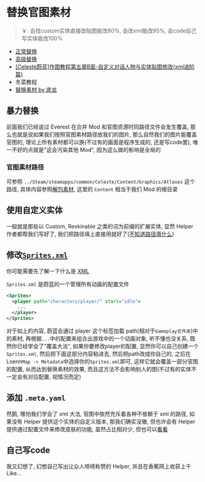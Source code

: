 # 替换官图素材

> ￥: 会找custom实体直接改贴图能改80%, 会改xml能改95%, 会code自己写实体能改100%

* [正常替换](https://github.com/EverestAPI/Resources/wiki/Replacing-A-Texture)
* [高级替换](https://github.com/EverestAPI/Resources/wiki/Reskinning-Entities)
* [[Celeste蔚蓝]作图教程第五章B面-自定义对话人物与实体贴图修改(xml进阶篇)](https://www.bilibili.com/video/BV1cP4y1m7B2)
* 冬菜教程
* [替换素材 by 底龙](https://www.bilibili.com/video/BV1uUHYzLEu5/)

## 暴力替换

前面我们已经说过 Everest 在合并 Mod 和官图资源时同路径文件会发生覆盖, 那么也就是说如果我们按照官图素材路径放我们的图片, 那么自然我们的图片能覆盖官图的, 理论上所有素材都可以换(不过有的画面是程序生成的, 还是写code罢), 唯一不好的点就是"这会污染其他 Mod", 因为这么做的影响是全局的

### 官图素材路径

可参照 `../Steam/steamapps/common/Celeste/Content/Graphics/Atlases` 这个路径, 具体内容参照[解包素材](../useful_links.md), 这里的 `Content` 相当于我们 Mod 的根目录

## 使用自定义实体

一般就是那些以 Custom, Reskinable 之类的词为前缀的扩展实体, 显然 Helper 作者都帮我们写好了, 我们把路径填上直接用就好了([不知道路径填什么](../loenn/faq.md#_9))

## 修改[`Sprites.xml`](../xml/sprites_xml.md)

你可能需要先了解一下什么是 [XML](../xml/xml.md)

`Sprites.xml` 是蔚蓝的一个管理所有动画的配置文件

```xml title="Sprites.xml"
<Sprites>
  <player path="characters/player/" start="idle">
    ...
  </player>
</Sprites>
```

对于如上的内容, 蔚蓝会通过 player 这个标签加载 path(相对于`Gameplay文件夹`)中的素材, 再根据`...`中的配置来组合出游戏中的一个动画对象, 听不懂也没关系, 既然你已经学会了"覆盖大法", 如果你要修改player的配置, 显然你可以自己创建一个`Sprites.xml`, 然后把下面这部分内容粘进去, 然后把path改成你自己的, 之后在Loenn`Map -> Metadata`中选择你的`Sprites.xml`即可,
这样它就会覆盖一部分官图的配置, 从而达到替换素材的效果, 而且这方法不会影响别人的图(不过有的实体不一定会有对应配置, 视情况而定)

## 添加 `.meta.yaml`

然鹅, 哪怕我们学会了 xml 大法, 官图中依然充斥着各种不依赖于 xml 的路径, 如果没有 Helper 提供这个实体的自定义版本, 那我们确实没辙,
但也许会有 Helper 提供通过配置文件来修改皮肤的功能, 虽然占比相对少, 但也可以[看看](../loenn/metadata.md#helper)


## 自己写code

我又幻想了, 幻想自己写出让众人啧啧称赞的 Helper, 并且在香蕉网上收获上千 Like...  